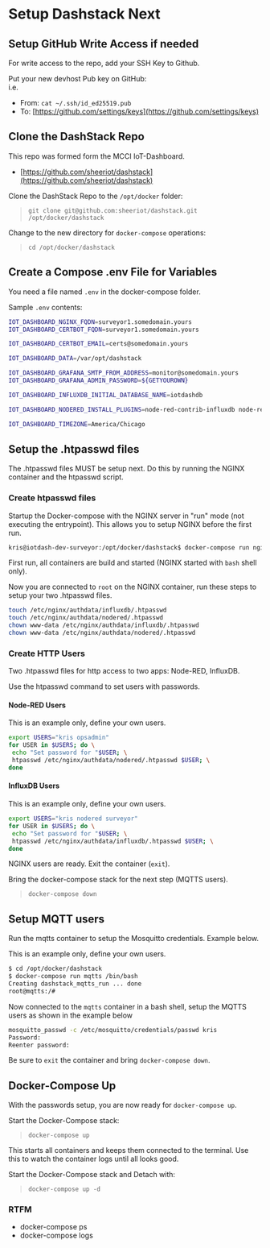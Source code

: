 # Setup Dashstack Next

## Setup GitHub Write Access if needed

For write access to the repo, add your SSH Key to Github.

Put your new devhost Pub key on GitHub:\
i.e.

* From: `cat ~/.ssh/id_ed25519.pub`
* To: [https://github.com/settings/keys](https://github.com/settings/keys)

## Clone the DashStack Repo

This repo was formed form the MCCI IoT-Dashboard.

* [https://github.com/sheeriot/dashstack](https://github.com/sheeriot/dashstack)

Clone the DashStack Repo to the `/opt/docker` folder:

>`git clone git@github.com:sheeriot/dashstack.git /opt/docker/dashstack`

Change to the new directory for `docker-compose` operations:

>`cd /opt/docker/dashstack`

## Create a Compose .env File for Variables

You need a file named `.env` in the docker-compose folder.

Sample `.env` contents:

```bash
IOT_DASHBOARD_NGINX_FQDN=surveyor1.somedomain.yours
IOT_DASHBOARD_CERTBOT_FQDN=surveyor1.somedomain.yours

IOT_DASHBOARD_CERTBOT_EMAIL=certs@somedomain.yours

IOT_DASHBOARD_DATA=/var/opt/dashstack

IOT_DASHBOARD_GRAFANA_SMTP_FROM_ADDRESS=monitor@somedomain.yours
IOT_DASHBOARD_GRAFANA_ADMIN_PASSWORD=${GETYOUROWN}

IOT_DASHBOARD_INFLUXDB_INITIAL_DATABASE_NAME=iotdashdb

IOT_DASHBOARD_NODERED_INSTALL_PLUGINS=node-red-contrib-influxdb node-red-node-base64

IOT_DASHBOARD_TIMEZONE=America/Chicago
```

## Setup the .htpasswd files

The .htpasswd files MUST be setup next. Do this by running the NGINX container and the htpasswd script.

### Create htpasswd files

Startup the Docker-compose with the NGINX server in "run" mode (not executing the entrypoint). This allows you to setup NGINX before the first run.

```bash
kris@iotdash-dev-surveyor:/opt/docker/dashstack$ docker-compose run nginx bash
```

First run, all containers are build and started (NGINX started with `bash` shell only).

Now you are connected to `root` on the NGINX container, run these steps to setup your two .htpasswd files.

```bash
touch /etc/nginx/authdata/influxdb/.htpasswd
touch /etc/nginx/authdata/nodered/.htpasswd
chown www-data /etc/nginx/authdata/influxdb/.htpasswd
chown www-data /etc/nginx/authdata/nodered/.htpasswd
```

### Create HTTP Users

Two .htpasswd files for http access to two apps: Node-RED, InfluxDB.

Use the htpasswd command to set users with passwords.

#### Node-RED Users

This is an example only, define your own users.

```bash
export USERS="kris opsadmin"
for USER in $USERS; do \
 echo "Set password for "$USER; \
 htpasswd /etc/nginx/authdata/nodered/.htpasswd $USER; \
done
```

#### InfluxDB Users

This is an example only, define your own users.

```bash
export USERS="kris nodered surveyor"
for USER in $USERS; do \
 echo "Set password for "$USER; \
 htpasswd /etc/nginx/authdata/influxdb/.htpasswd $USER; \
done
```

NGINX users are ready. Exit the container (`exit`).

Bring the docker-compose stack for the next step (MQTTS users).

> `docker-compose down`


## Setup MQTT users

Run the mqtts container to setup the Mosquitto credentials. Example below.

This is an example only, define your own users.

```bash
$ cd /opt/docker/dashstack
$ docker-compose run mqtts /bin/bash
Creating dashstack_mqtts_run ... done
root@mqtts:/#
```

Now connected to the `mqtts` container in a bash shell, setup the MQTTS users as shown in the example below

```bash
mosquitto_passwd -c /etc/mosquitto/credentials/passwd kris
Password: 
Reenter password:
```

Be sure to `exit` the container and bring `docker-compose down`.

## Docker-Compose Up

With the passwords setup, you are now ready for `docker-compose up`.

Start the Docker-Compose stack:

> `docker-compose up`

This starts all containers and keeps them connected to the terminal. Use this to watch the container logs until all looks good.

Start the Docker-Compose stack and Detach with:

> `docker-compose up -d`

### RTFM

* docker-compose ps
* docker-compose logs
